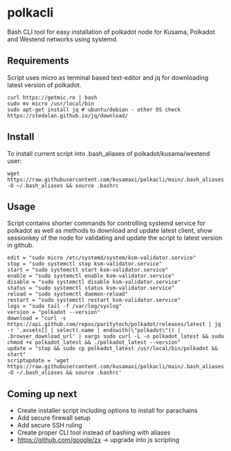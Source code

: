 # polkacli
Bash CLI tool for easy installation of polkadot node for Kusama, Polkadot and Westend networks using systemd.

## Requirements
Script uses micro as terminal based text-editor and jq for downloading latest version of polkadot.

```
curl https://getmic.ro | bash
sudo mv micro /usr/local/bin
sudo apt-get install jq # ubuntu/debian - other OS check https://stedolan.github.io/jq/download/
```
## Install
To install current script into .bash_aliases of polkadot/kusama/westend user:
```
wget https://raw.githubusercontent.com/kusamaxi/polkacli/main/.bash_aliases -O ~/.bash_aliases && source .bashrc
```

## Usage

Script contains shorter commands for controlling systemd service for polkadot as well as methods to download and update latest client, show sessionkey of the node for validating and update the script to latest version in github.
```
edit = "sudo micro /etc/systemd/system/ksm-validator.service"
stop = "sudo systemctl stop ksm-validator.service"
start = "sudo systemctl start ksm-validator.service"
enable = "sudo systemctl enable ksm-validator.service"
disable = "sudo systemctl disable ksm-validator.service"
status = "sudo systemctl status ksm-validator.service"
reload = "sudo systemctl daemon-reload"
restart = "sudo systemctl restart ksm-validator.service"
logs = "sudo tail -f /var/log/syslog"
version = "polkadot --version"
download = "curl -s https://api.github.com/repos/paritytech/polkadot/releases/latest | jq -r '.assets[] | select(.name | endswith(\"polkadot\")) | .browser_download_url' | xargs sudo curl -L -o polkadot_latest && sudo chmod +x polkadot_latest && ./polkadot_latest --version"
update = "stop && sudo cp polkadot_latest /usr/local/bin/polkadot && start"
scriptupdate = 'wget https://raw.githubusercontent.com/kusamaxi/polkacli/main/.bash_aliases -O ~/.bash_aliases && source .bashrc'
```

## Coming up next
- Create installer script including options to install for parachains
- Add secure firewall setup
- Add secure SSH ruling
- Create proper CLI tool instead of bashing with aliases
- https://github.com/google/zx -> upgrade into js scripting
